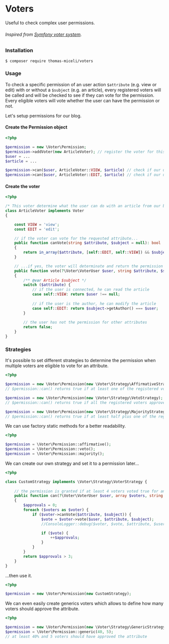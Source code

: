 # Voters

Useful to check complex user permissions.
###### Inspired from [Symfony voter system](https://symfony.com/doc/current/security/voters.html). 

### Installation

```shell
$ composer require thomas-miceli/voters
```

### Usage

To check a specific permission of an user action `$attribute` (e.g. view or edit) with or without a `$subject` (e.g. an article), every registered voters will be called and will be checked to see if they can vote for the permission.
Every eligible voters will vote whether the user can have the permission or not.

Let's setup permissions for our blog.

#### Create the Permission object

```php
<?php 

$permission = new \Voter\Permission;
$permission->addVoter(new ArticleVoter); // register the voter for this permission object
$user = ...
$article = ...

$permission->can($user, ArticleVoter::VIEW, $article) // check if our user can view the article
$permission->can($user, ArticleVoter::EDIT, $article) // check if our user can edit the article
```

#### Create the voter

```php
<?php

/* This voter determine what the user can do with an article from our blog. */
class ArticleVoter implements Voter
{

    const VIEW = 'view';
    const EDIT = 'edit';

    // if the voter can vote for the requested attribute...
    public function canVote(string $attribute, $subject = null): bool
    {
        return in_array($attribute, [self::EDIT, self::VIEW]) && $subject instanceof Article;
    }

    // ...if yes, the voter will determinate and return the permission for this attribute
    public function vote(?\Voter\VoterUser $user, string $attribute, $subject = null): bool
    {
        /** @var Article $subject */
        switch ($attribute) {
            // if the user is connected, he can read the article
            case self::VIEW: return $user !== null; 
            
            // if the user is the author, he can modify the article
            case self::EDIT: return $subject->getAuthor() === $user;
        }
        
        // the user has not the permission for other attributes
        return false;
    }
}
```

### Strategies

It's possible to set different strategies to determine the permission when multiple voters are eligible to vote for an attribute.

```php
<?php

$permission = new \Voter\Permission(new \Voter\Strategy\AffirmativeStrategy); // default strategy
// $permission::can() returns true if at least one of the registered voters approved the attribute

$permission = new \Voter\Permission(new \Voter\Strategy\VetoStrategy);
// $permission::can() returns true if all the registered voters approved the attribute

$permission = new \Voter\Permission(new \Voter\Strategy\MajorityStrategy);
// $permission::can() returns true if at least half plus one of the registered voters approved the attribute
```

We can use factory static methods for a better readability.
```php
<?php

$permission = \Voter\Permission::affirmative();
$permission = \Voter\Permission::veto();
$permission = \Voter\Permission::majority();
```

We can create our own strategy and set it to a permission later...

```php
<?php

class CustomStrategy implements \Voter\Strategy\VoterStrategy {
    
    // the permission is granted if at least 4 voters voted true for an attribute
    public function can(?\Voter\VoterUser $user, array $voters, string $attribute, $subject): bool
    {
        $approvals = 0;
        foreach ($voters as $voter) {
            if ($voter->canVote($attribute, $subject)) {
                $vote = $voter->vote($user, $attribute, $subject);
                //ConsoleLogger::debug($voter, $vote, $attribute, $user, $subject);

                if ($vote) {
                    ++$approvals;
                }
            }
        }
        return $approvals > 3;
    }
}
```

...then use it.

```php
<?php

$permission = new \Voter\Permission(new CustomStrategy);
```

We can even easily create generics voters which allows to define how many voters should approve the attribute.

```php
<?php

$permission = new \Voter\Permission(new \Voter\Strategy\GenericStrategy(40, 5));
$permission = \Voter\Permission::generic(40, 5);
// at least 40% and 5 voters should have approved the attribute 
```

